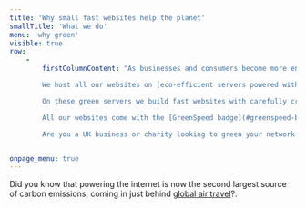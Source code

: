 ```yaml
---
title: 'Why small fast websites help the planet'
smallTitle: 'What we do'
menu: 'why green'
visible: true
row:
    -
        firstColumnContent: "As businesses and consumers become more energy conscious this is something that needs tackling. We can solve the problem for you:\n

        We host all our websites on [eco-efficient servers powered with renewable energy](#green-servers) and based locally in the UK. \n

        On these green servers we build fast websites with carefully crafted coding. Smaller file sizes increase efficiency and they also [improve your SEO](#how-site-speed-helps-SEO), or how well you rank with Google. \n

        All our websites come with the [GreenSpeed badge](#greenspeed-badge) to certify that you are enviornmentally responsible and that your website scores at least 79 in the [Google Page Speed test for mobiles](https://developers.google.com/speed/pagespeed/insights/). \n

        Are you a UK business or charity looking to green your network credentials? Then why not get in touch and ask us to run a review of your website and server?"


onpage_menu: true
---
```


Did you know that powering the internet is now the second largest source of carbon emissions, coming in just behind [global air travel](https://e360.yale.edu/features/energy-hogs-can-huge-data-centers-be-made-more-efficient)?. 
